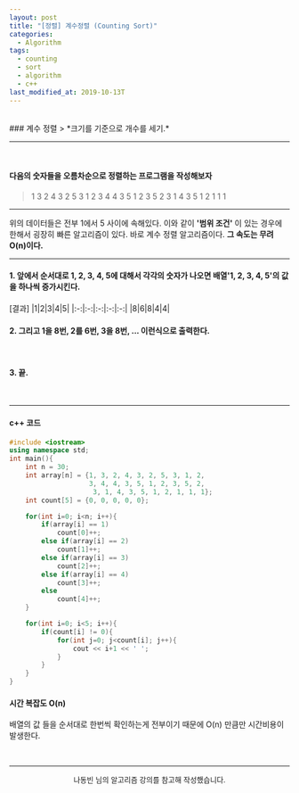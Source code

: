 ```yaml
---
layout: post
title: "[정렬] 계수정렬 (Counting Sort)"
categories:
  - Algorithm
tags:
  - counting
  - sort
  - algorithm
  - c++
last_modified_at: 2019-10-13T
---
```

<br>
### 계수 정렬
> *크기를 기준으로 개수를 세기.*

---

<br>

#### 다음의 숫자들을 오름차순으로 정렬하는 프로그램을 작성해보자
> 1 3 2 4 3 2 5 3 1 2 3 4 4 3 5 1 2 3 5 2 3 1 4 3 5 1 2 1 1 1

---

위의 데이터들은 전부 1에서 5 사이에 속해있다.
이와 같이 **'범위 조건'** 이 있는 경우에 한해서 굉장히 빠른 알고리즘이 있다.
바로 계수 정렬 알고리즘이다.
**그 속도는 무려 O(n)이다.**

---

#### 1. 앞에서 순서대로 1, 2, 3, 4, 5에 대해서 각각의 숫자가 나오면 배열'1, 2, 3, 4, 5'의 값을 하나씩 증가시킨다.
[결과]
|1|2|3|4|5|
|:-:|:-:|:-:|:-:|:-:|
|8|6|8|4|4|

#### 2. 그리고 1을 8번, 2를 6번, 3을 8번, ... 이런식으로 출력한다.

<br>

#### 3. 끝.

<br>

---

#### c++ 코드

```c++
#include <iostream>
using namespace std;
int main(){
	int n = 30;
	int array[n] = {1, 3, 2, 4, 3, 2, 5, 3, 1, 2,
					3, 4, 4, 3, 5, 1, 2, 3, 5, 2,
					 3, 1, 4, 3, 5, 1, 2, 1, 1, 1};
	int count[5] = {0, 0, 0, 0, 0};

	for(int i=0; i<n; i++){
		if(array[i] == 1)
			count[0]++;
		else if(array[i] == 2)
			count[1]++;
		else if(array[i] == 3)
			count[2]++;
		else if(array[i] == 4)
			count[3]++;
		else
			count[4]++;
	}

	for(int i=0; i<5; i++){
		if(count[i] != 0){
			for(int j=0; j<count[i]; j++){
				cout << i+1 << ' ';
			}
		}
	}
}
```

#### 시간 복잡도 O(n)
배열의 값 들을 순서대로 한번씩 확인하는게 전부이기 때문에 O(n) 만큼만 시간비용이 발생한다.

<br>

---

<center><font size="2em"> 나동빈 님의 알고리즘 강의를 참고해 작성했습니다.</font></center>
